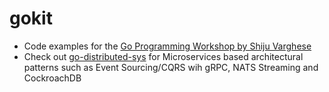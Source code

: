 # gokit
* Code examples for the [Go Programming Workshop by Shiju Varghese](https://github.com/shijuvar/gokit/blob/master/training/README.md)
* Check out [go-distributed-sys](https://github.com/shijuvar/go-distributed-sys) for Microservices based architectural patterns such as Event Sourcing/CQRS wih gRPC, NATS Streaming and CockroachDB
